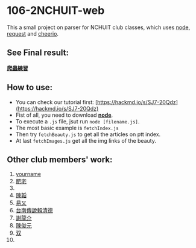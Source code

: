﻿# 106-2NCHUIT-web

This a small project on parser for NCHUIT club classes, which uses [node](https://nodejs.org/en/), [request](https://github.com/request/request) and [cheerio](https://github.com/cheeriojs/cheerio).

## See Final result:

**[爬蟲練習](./practice1.html)**

## How to use:
* You can check our tutorial first: [https://hackmd.io/s/SJ7-20Qdz](https://hackmd.io/s/SJ7-20Qdz)
* Fist of all, you need to download [**node**](https://nodejs.org/en/).
* To execute a `.js` file, jsut run `node [filename.js]`.
* The most basic example is `fetchIndex.js`
* Then try `fetchBeauty.js` to get all the articles on ptt index.
* At last `fetchImages.js` get all the img links of the beauty.

## Other club members' work:
1. [yourname](url_here)
2. [肥宅](https://syokujinau.github.io/hentai/)
3. [   ](https://nike00811.github.io/helloworld/)
4. [陳韜](https://tommychen0617.github.io/hentai/)
5. [易又](https://blackrabit13.github.io/leo11/nne.html)
6. [台南傳說賴清德](https://tainanking.github.io/TainanKing/)
7. [謝龍介](https://sam60317.github.io/representative/index.html)
8. [陳俊元](https://froggyis.github.io/test/index.html)
9. [双](https://jimmy3637.github.io/break/)
10. 

